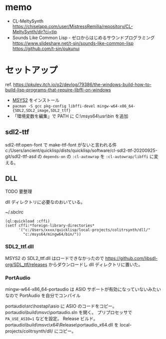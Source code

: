 # memo

- CL-MeltySynth
  https://chiselapp.com/user/MistressRemilia/repository/CL-MeltySynth/dir?ci=tip
- Sounds Like Common Lisp - ゼロからはじめるサウンドプログラミング
  https://www.slideshare.net/t-sin/sounds-like-common-lisp
  https://github.com/t-sin/pukunui

# セットアップ

ref. https://pkulev.itch.io/o2/devlog/79386/the-windows-build-how-to-build-lisp-programs-that-require-libffi-on-windows

- [MSYS2](https://www.msys2.org) をインストール
- `pacman -S gcc pkg-config libffi-devel mingw-w64-x86_64-{SDL2,SDL2_image,SDL2_ttf}`
- 「環境変数を編集」で PATH に C:\msys64\usr\bin を追加

## sdl2-ttf

sdl2-ttf:open-font で make-ttf-font がないと言われる件
c:/Users/ancient/quicklisp/dists/quicklisp/software/cl-sdl2-ttf-20200925-git/sdl2-ttf-asd
の `depends-on` の `:cl-autowrap` を `:cl-autowrap/libffi` に変える。

## DLL

TODO 要整理

dll ディレクトリに必要なのおいている。

~/.sbclrc

```
(ql:quickload :cffi)
(setf cffi:*foreign-library-directories*
      '("c:/Users/xxxx/quicklisp/local-projects/colitrsynth/dll/"
        "c:/msys64/mingw64/bin/"))
```

### SDL2_ttf.dll

MSYS2 の SDL2_ttf.dll はロードできなかったので
https://github.com/libsdl-org/SDL_ttf/releases
からダウンロードし dll ディレクトリに置いた。


### PortAudio

mingw-w64-x86_64-portaudio は ASIO サポートが有効になっていないみたいなので
PortAudio を自分でコンパイル

portaudio\src\hostapi\asio に ASIO のコードをコピー。
portaudio\build\msvc\portaudio.sln を開く。
プリプロセッサで `PA_USE_ASIO=1` などを設定。
Release ビルド。
portaudio\build\msvc\x64\Release\portaudio_x64.dll を
local-projects/colitrsynth/dll/ にコピー。
